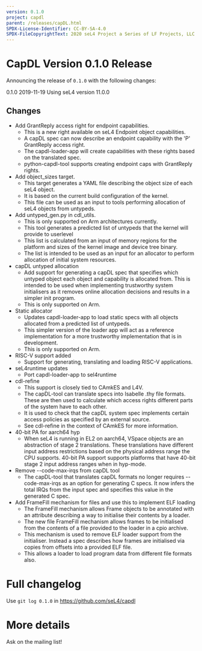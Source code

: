 ```yaml
---
version: 0.1.0
project: capdl
parent: /releases/capDL.html
SPDX-License-Identifier: CC-BY-SA-4.0
SPDX-FileCopyrightText: 2020 seL4 Project a Series of LF Projects, LLC.
---
```

# CapDL Version 0.1.0 Release

Announcing the release of `0.1.0` with the following changes:

0.1.0 2019-11-19
Using seL4 version 11.0.0

## Changes

* Add GrantReply access right for endpoint capabilities.
  - This is a new right available on seL4 Endpoint object capabilities.
  - A capDL spec can now describe an endpoint capability with the 'P' GrantReply access right.
  - The capdl-loader-app will create capabilities with these rights based on the translated spec.
  - python-capdl-tool supports creating endpoint caps with GrantReply rights.
* Add object_sizes target.
  - This target generates a YAML file describing the object size of each seL4 object.
  - It is based on the current build configuration of the kernel.
  - This file can be used as an input to tools performing allocation of seL4 objects from untypeds.
* Add untyped_gen.py in cdl_utils.
  - This is only supported on Arm architectures currently.
  - This tool generates a predicted list of untypeds that the kernel will provide to userlevel
  - This list is calculated from an input of memory regions for the platform and sizes of the kernel image and device
    tree binary.
  - The list is intended to be used as an input for an allocator to perform allocation of initial system resources.
* capDL untyped allocation
  - Add support for generating a capDL spec that specifies which untyped object each object and capability is allocated
    from. This is intended to be used when implementing trustworthy system initialisers as it removes online allocation
    decisions and results in a simpler init program.
  - This is only supported on Arm.
* Static allocator
  - Updates capdl-loader-app to load static specs with all objects allocated from a predicted list of untypeds.
  - This simpler version of the loader app will act as a reference implementation for a more trustworthy implementation
    that is in development.
  - This is only supported on Arm.
* RISC-V support added
  - Support for generating, translating and loading RISC-V applications.
* seL4runtime updates
  - Port capdl-loader-app to sel4runtime
* cdl-refine
  - This support is closely tied to CAmkES and L4V.
  - The capDL-tool can translate specs into Isabelle .thy file formats. These are then used to calculate which access
    rights different parts of the system have to each other.
  - It is used to check that the capDL system spec implements certain access policies as specified by an external
    source.
  - See cdl-refine in the context of CAmkES for more information.
* 40-bit PA for aarch64 hyp
  - When seL4 is running in EL2 on aarch64, VSpace objects are an abstraction of stage 2 translations.
    These translations have different input address restrictions based on the physical address range the CPU supports.
    40-bit PA support supports platforms that have 40-bit stage 2 input address ranges when in hyp-mode.
* Remove --code-max-irqs from capDL tool
  - The capDL-tool that translates capDL formats no longer requires --code-max-irqs as an option for generating C specs.
    It now infers the total IRQs from the input spec and specifies this value in the generated C spec.
* Add FrameFill mechanism for files and use this to implement ELF loading
  - The FrameFill mechanism allows Frame objects to be annotated with an attribute describing a way to initialise
    their contents by a loader.
  - The new file FrameFill mechanism allows frames to be initialised from the contents of a file provided to the loader
    in a cpio archive.
  - This mechanism is used to remove ELF loader support from the initialiser. Instead a spec describes how frames are
    initialised via copies from offsets into a provided ELF file.
  - This allows a loader to load program data from different file formats also.

# Full changelog
 Use `git log 0.1.0` in
<https://github.com/seL4/capdl>

# More details
Ask on the mailing list!

